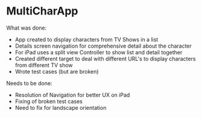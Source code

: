 # MultiCharApp

What was done:
- App created to display characters from TV Shows in a list
- Details screen navigation for comprehensive detail about the character
- For iPad uses a split view Controller to show list and detail together
- Created different target to deal with different URL's to display characters from different TV show
- Wrote test cases (but are broken)
  
Needs to be done:
- Resolution of Navigation for better UX on iPad
- Fixing of broken test cases
- Need to fix for landscape orientation
